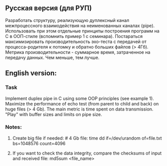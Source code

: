 ## Русская версия (для РУП)
Разработать структуру, реализующую дуплексный канал межпроцессного взаимодействия на неименованных каналах (pipe). Использовать при этом отдельные принципы построения программ на C в ООП-стиле (вспомнить пример 1 с семинара). Постараться максимизировать производительность эхо-теста с передачей от процесса-родителя к потомку и обратно больших файлов (> 4Гб). Метрика производительности - суммарное время, затраченное на передачу данных. Чем меньше, тем лучше.

## English version:

### Task
Implement duplex pipe in C using some OOP principles (see example 1).
Maximize the performance of echo test (from parent to child and back) on huge files (> 4 Gb). The main metric is time spent on data transmission.
"Play" with buffer sizes and limits on pipe size.

### Notes:
1. Create big file if needed: 
\# 4 Gb file:
time dd if=/dev/urandom of=file.txt bs=1048576 count=4096

2. If you want to check the data integrity, compare the checksums of input and received file:
md5sum <file_name>
